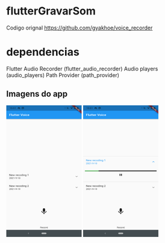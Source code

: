 # flutterGravarSom

Codigo orignal
https://github.com/gyakhoe/voice_recorder

# dependencias
Flutter Audio Recorder (flutter_audio_recorder)
Audio players (audio_players)
Path Provider (path_provider)


## Imagens do app

<img width="200" height="350" src="imagens/Screenshot_20210910-155107.png"/> <img width="200" height="350" src="imagens/Screenshot_20210910-155119.png"/>



